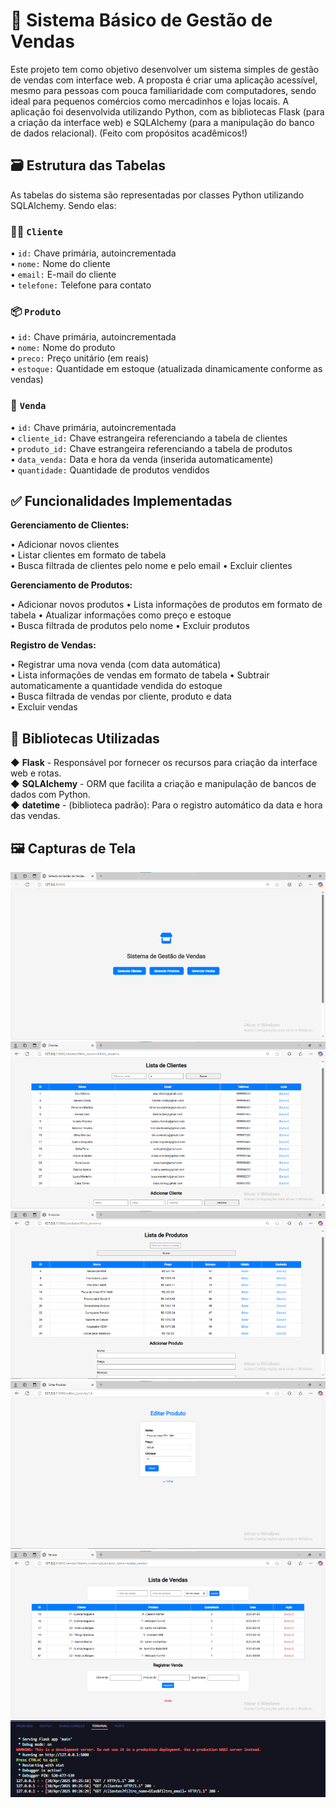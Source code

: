  # 🛒 Sistema Básico de Gestão de Vendas

 Este projeto tem como objetivo desenvolver um sistema simples de gestão de vendas com interface web. A proposta é criar uma aplicação acessível, mesmo para pessoas com pouca familiaridade com computadores, sendo ideal para pequenos comércios como mercadinhos e lojas locais.
 A aplicação foi desenvolvida utilizando Python, com as bibliotecas Flask (para a criação da interface web) e SQLAlchemy (para a manipulação do banco de dados relacional).
 (Feito com propósitos acadêmicos!)

 ## 🗃️ Estrutura das Tabelas
 
 As tabelas do sistema são representadas por classes Python utilizando SQLAlchemy. Sendo elas:

 ### 🧑‍💼 `Cliente`

• `id:` Chave primária, autoincrementada  
• `nome:` Nome do cliente  
• `email:` E-mail do cliente  
• `telefone:` Telefone para contato  

### 📦 `Produto`

• `id:` Chave primária, autoincrementada  
• `nome:` Nome do produto  
• `preco:` Preço unitário (em reais)  
• `estoque:` Quantidade em estoque (atualizada dinamicamente conforme as vendas)  

### 💸 `Venda`

• `id:` Chave primária, autoincrementada  
• `cliente_id:` Chave estrangeira referenciando a tabela de clientes  
• `produto_id:` Chave estrangeira referenciando a tabela de produtos  
• `data_venda:` Data e hora da venda (inserida automaticamente)  
• `quantidade:` Quantidade de produtos vendidos  

## ✅ Funcionalidades Implementadas

**Gerenciamento de Clientes:**

• Adicionar novos clientes  
• Listar clientes em formato de tabela  
• Busca filtrada de clientes pelo nome e pelo email 
• Excluir clientes  

**Gerenciamento de Produtos:**

• Adicionar novos produtos
• Lista informações de produtos em formato de tabela 
• Atualizar informações como preço e estoque  
• Busca filtrada de produtos pelo nome 
• Excluir produtos  

**Registro de Vendas:**

• Registrar uma nova venda (com data automática)  
• Lista informações de vendas em formato de tabela
• Subtrair automaticamente a quantidade vendida do estoque  
• Busca filtrada de vendas por cliente, produto e data  
• Excluir vendas  

## 🧩 Bibliotecas Utilizadas

◆ **Flask** - Responsável por fornecer os recursos para criação da interface web e rotas.  
◆ **SQLAlchemy** - ORM que facilita a criação e manipulação de bancos de dados com Python.  
◆ **datetime** - (biblioteca padrão): Para o registro automático da data e hora das vendas.  

## 🖼️ Capturas de Tela

![Página Inicial](imagens/index.webp)
![Página de cadastro de clientes](imagens/Clientes.webp)
![Página de cadastro de produtos](imagens/Produtos.webp)
![Página de edição de produtos](imagens/Editar_produtos.webp)
![Página de cadastro de vendas](imagens/Vendas.webp)
![Terminal rodando a aplicação](imagens/Terminal.webp)  
